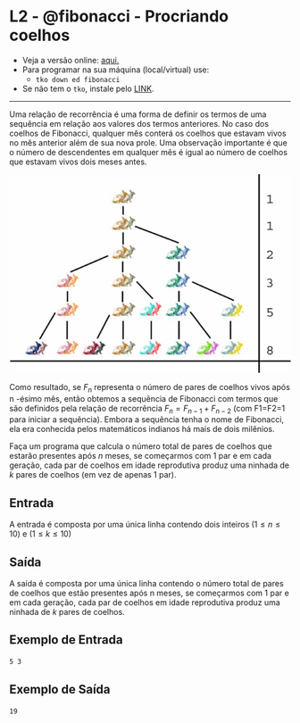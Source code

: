 # L2 - @fibonacci - Procriando coelhos

- Veja a versão online: [aqui.](https://github.com/qxcodeed/arcade/blob/master/base/fibonacci/Readme.md)
- Para programar na sua máquina (local/virtual) use:
  - `tko down ed fibonacci`
- Se não tem o `tko`, instale pelo [LINK](https://github.com/senapk/tko#tko).

---

Uma relação de recorrência é uma forma de definir os termos de uma sequência em relação aos valores dos termos anteriores. No caso dos coelhos de Fibonacci, qualquer mês conterá os coelhos que estavam vivos no mês anterior além de sua nova prole. Uma observação importante é que o número de descendentes em qualquer mês é igual ao número de coelhos que estavam vivos dois meses antes.

![Fibonacci](https://raw.githubusercontent.com/qxcodeed/arcade/master/base/fibonacci/FibonacciRabbits1.jpg)

Como resultado, se $F_n$ representa o número de pares de coelhos vivos após n -ésimo mês, então obtemos a sequência de Fibonacci com termos que são definidos pela relação de recorrência $F_n=F_{n−1}+F_{n−2}$ (com F1=F2=1 para iniciar a sequência). Embora a sequência tenha o nome de Fibonacci, ela era conhecida pelos matemáticos indianos há mais de dois milênios.

Faça um programa que calcula o número total de pares de coelhos que estarão presentes após $n$ meses, se começarmos com 1 par e em cada geração, cada par de coelhos em idade reprodutiva produz uma ninhada de $k$ pares de coelhos (em vez de apenas 1 par).

## Entrada

A entrada é composta por uma única linha contendo dois inteiros ($1 \leq n \leq 1 0$) e ($1 \leq k \leq 10$)

## Saída

A saída é composta por uma única linha contendo o número total de pares de coelhos que estão presentes após n meses, se começarmos com 1 par e em cada geração, cada par de coelhos em idade reprodutiva produz uma ninhada de $k$ pares de coelhos.

## Exemplo de Entrada

```txt
5 3
```

## Exemplo de Saída

```txt
19
```
